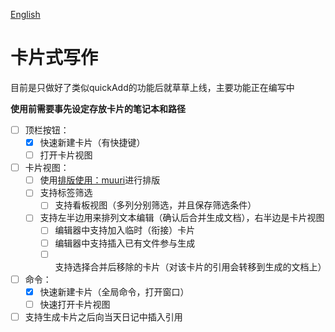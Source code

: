 [English](./README.md)

# 卡片式写作

目前是只做好了类似quickAdd的功能后就草草上线，主要功能正在编写中

**使用前需要事先设定存放卡片的笔记本和路径**

* [ ] 顶栏按钮：
  * [x] 快速新建卡片（有快捷键）
  * [ ] 打开卡片视图
* [ ] 卡片视图：
  * [ ] 使用[排版使用：muuri](https://github.com/haltu/muuri)进行排版
  * [ ] 支持标签筛选
    * [ ] 支持看板视图（多列分别筛选，并且保存筛选条件）
  * [ ] 支持左半边用来排列文本编辑（确认后合并生成文档），右半边是卡片视图
    * [ ] 编辑器中支持加入临时（衔接）卡片
    * [ ] 编辑器中支持插入已有文件参与生成
    * [ ] 支持选择合并后移除的卡片（对该卡片的引用会转移到生成的文档上）
* [ ] 命令：
  * [x] 快速新建卡片（全局命令，打开窗口）
  * [ ] 快速打开卡片视图
* [ ] 支持生成卡片之后向当天日记中插入引用

